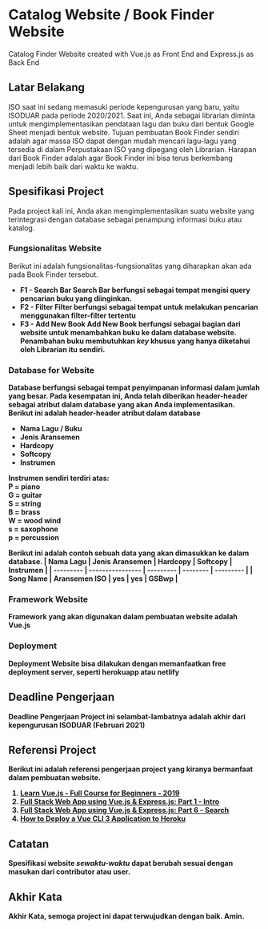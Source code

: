 # Catalog Website / Book Finder Website
Catalog Finder Website created with Vue.js as Front End and Express.js as Back End

## Latar Belakang
ISO saat ini sedang memasuki periode kepengurusan yang baru, yaitu ISODUAR pada periode 2020/2021. Saat ini, Anda sebagai librarian
diminta untuk mengimplementasikan pendataan lagu dan buku dari bentuk Google Sheet menjadi bentuk website. Tujuan pembuatan Book Finder sendiri
adalah agar massa ISO dapat dengan mudah mencari lagu-lagu yang tersedia di dalam Perpustakaan ISO yang dipegang oleh Librarian. Harapan dari Book Finder
adalah agar Book Finder ini bisa terus berkembang menjadi lebih baik dari waktu ke waktu.

## Spesifikasi Project
Pada project kali ini, Anda akan mengimplementasikan suatu website yang terintegrasi dengan database sebagai penampung informasi buku atau katalog.

### Fungsionalitas Website
Berikut ini adalah fungsionalitas-fungsionalitas yang diharapkan akan ada pada Book Finder tersebut.
- <b>F1 - Search Bar
Search Bar berfungsi sebagai tempat mengisi query pencarian buku yang diinginkan.
- <b>F2 - Filter</b>
Filter berfungsi sebagai tempat untuk melakukan pencarian menggunakan filter-filter tertentu
- <b>F3 - Add New Book</b>
Add New Book berfungsi sebagai bagian dari website untuk menambahkan buku ke dalam database website.
Penambahan buku membutuhkan *key* khusus yang hanya diketahui oleh Librarian itu sendiri.

### Database for Website
Database berfungsi sebagai tempat penyimpanan informasi dalam jumlah yang besar. Pada kesempatan ini, Anda telah diberikan header-header sebagai atribut dalam database
yang akan Anda implementasikan. Berikut ini adalah header-header atribut dalam database
- Nama Lagu / Buku
- Jenis Aransemen
- Hardcopy
- Softcopy
- Instrumen

Instrumen sendiri terdiri atas:<br>
P = piano<br>
G = guitar<br>
S = string<br>
B = brass<br>
W = wood wind<br>
s = saxophone<br>
p = percussion<br>

Berikut ini adalah contoh sebuah data yang akan dimasukkan ke dalam database.
| Nama Lagu | Jenis Aransemen  | Hardcopy  | Softcopy | Instrumen |
| --------- | ---------------- | --------- | -------- | --------- |
| Song Name | Aransemen ISO    | yes       | yes      | GSBwp     |

### Framework Website
Framework yang akan digunakan dalam pembuatan website adalah Vue.js

### Deployment
Deployment Website bisa dilakukan dengan memanfaatkan free deployment server, seperti herokuapp atau netlify

## Deadline Pengerjaan
Deadline Pengerjaan Project ini selambat-lambatnya adalah akhir dari kepengurusan ISODUAR (Februari 2021)

## Referensi Project
Berikut ini adalah referensi pengerjaan project yang kiranya bermanfaat dalam pembuatan website.
1. [Learn Vue.js - Full Course for Beginners - 2019](https://www.youtube.com/watch?v=4deVCNJq3qc)
2. [Full Stack Web App using Vue.js & Express.js: Part 1 - Intro](https://www.youtube.com/watch?v=Fa4cRMaTDUI)
3. [Full Stack Web App using Vue.js & Express.js: Part 6 - Search](https://www.youtube.com/watch?v=ipYlztBRpp0)
3. [How to Deploy a Vue CLI 3 Application to Heroku](https://www.youtube.com/watch?v=yfW9knTBR90)

## Catatan
Spesifikasi website *sewaktu-waktu* dapat berubah sesuai dengan masukan dari contributor atau user.

## Akhir Kata
Akhir Kata, semoga project ini dapat terwujudkan dengan baik. Amin.
